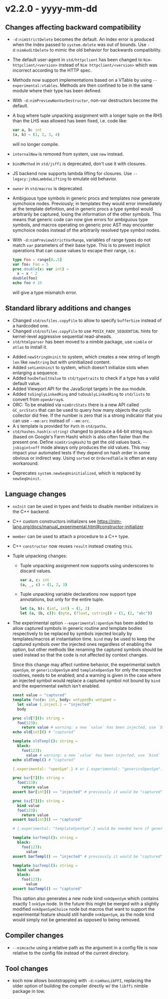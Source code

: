 # v2.2.0 - yyyy-mm-dd


## Changes affecting backward compatibility

- `-d:nimStrictDelete` becomes the default. An index error is produced when the index passed to `system.delete` was out of bounds. Use `-d:nimAuditDelete` to mimic the old behavior for backwards compatibility.
- The default user-agent in `std/httpclient` has been changed to `Nim-httpclient/<version>` instead of `Nim httpclient/<version>` which was incorrect according to the HTTP spec.
- Methods now support implementations based on a VTable by using `--experimental:vtables`. Methods are then confined to be in the same module where their type has been defined.
- With `-d:nimPreviewNonVarDestructor`, non-var destructors become the default.
- A bug where tuple unpacking assignment with a longer tuple on the RHS than the LHS was allowed has been fixed, i.e. code like:
  ```nim
  var a, b: int
  (a, b) = (1, 2, 3, 4)
  ```
  will no longer compile.
- `internalNew` is removed from system, use `new` instead.

- `bindMethod` in `std/jsffi` is deprecated, don't use it with closures.

- JS backend now supports lambda lifting for closures. Use `--legacy:jsNoLambdaLifting` to emulate old behavior.

- `owner` in `std/macros` is deprecated.

- Ambiguous type symbols in generic procs and templates now generate symchoice nodes.
  Previously; in templates they would error immediately at the template definition,
  and in generic procs a type symbol would arbitrarily be captured, losing the
  information of the other symbols. This means that generic code can now give
  errors for ambiguous type symbols, and macros operating on generic proc AST
  may encounter symchoice nodes instead of the arbitrarily resolved type symbol nodes.

- With `-d:nimPreviewStrictVarRange`, variables of range types do not match
  `var` parameters of their base type. This is to prevent implicit operations
  that can cause values to escape their range, i.e.:

  ```nim
  type Foo = range[0..5]
  var foo: Foo = 5
  proc double(x: var int) =
    x = x * 2
  double(foo)
  echo foo # 10
  ```

  will give a type mismatch error.

## Standard library additions and changes

[//]: # "Changes:"

- Changed `std/osfiles.copyFile` to allow to specify `bufferSize` instead of a hardcoded one.
- Changed `std/osfiles.copyFile` to use `POSIX_FADV_SEQUENTIAL` hints for kernel-level aggressive sequential read-aheads.
- `std/htmlparser` has been moved to a nimble package, use `nimble` or `atlas` to install it.

[//]: # "Additions:"

- Added `newStringUninit` to system, which creates a new string of length `len` like `newString` but with uninitialized content.
- Added `setLenUninit` to system, which doesn't initialize
slots when enlarging a sequence.
- Added `hasDefaultValue` to `std/typetraits` to check if a type has a valid default value.
- Added Viewport API for the JavaScript targets in the `dom` module.
- Added `toSinglyLinkedRing` and `toDoublyLinkedRing` to `std/lists` to convert from `openArray`s.
- ORC: To be enabled via `nimOrcStats` there is a new API called `GC_orcStats` that can be used to query how many
  objects the cyclic collector did free. If the number is zero that is a strong indicator that you can use `--mm:arc`
  instead of `--mm:orc`.
- A `$` template is provided for `Path` in `std/paths`.
- `std/hashes.hash(x:string)` changed to produce a 64-bit string `Hash` (based
on Google's Farm Hash) which is also often faster than the present one.  Define
`nimStringHash2` to get the old values back.  `--jsbigint=off` mode always only
produces the old values.  This may impact your automated tests if they depend
on hash order in some obvious or indirect way.  Using `sorted` or `OrderedTable`
is often an easy workaround.

[//]: # "Deprecations:"

- Deprecates `system.newSeqUninitialized`, which is replaced by `newSeqUninit`.

[//]: # "Removals:"


## Language changes

- `noInit` can be used in types and fields to disable member initializers in the C++ backend.
- C++ custom constructors initializers see https://nim-lang.org/docs/manual_experimental.html#constructor-initializer
- `member` can be used to attach a procedure to a C++ type.
- C++ `constructor` now reuses `result` instead creating `this`.

- Tuple unpacking changes:
  - Tuple unpacking assignment now supports using underscores to discard values.
    ```nim
    var a, c: int
    (a, _, c) = (1, 2, 3)
    ```
  - Tuple unpacking variable declarations now support type annotations, but
    only for the entire tuple.
    ```nim
    let (a, b): (int, int) = (1, 2)
    let (a, (b, c)): (byte, (float, cstring)) = (1, (2, "abc"))
    ```

- The experimental option `--experimental:openSym` has been added to allow
  captured symbols in generic routine and template bodies respectively to be
  replaced by symbols injected locally by templates/macros at instantiation
  time. `bind` may be used to keep the captured symbols over the injected ones
  regardless of enabling the option, but other methods like renaming the
  captured symbols should be used instead so that the code is not affected by
  context changes.

  Since this change may affect runtime behavior, the experimental switch
  `openSym`, or `genericsOpenSym` and `templateOpenSym` for only the respective
  routines, needs to be enabled; and a warning is given in the case where an
  injected symbol would replace a captured symbol not bound by `bind` and
  the experimental switch isn't enabled.

  ```nim
  const value = "captured"
  template foo(x: int, body: untyped): untyped =
    let value {.inject.} = "injected"
    body

  proc old[T](): string =
    foo(123):
      return value # warning: a new `value` has been injected, use `bind` or turn on `experimental:openSym`
  echo old[int]() # "captured"

  template oldTempl(): string =
    block:
      foo(123):
        value # warning: a new `value` has been injected, use `bind` or turn on `experimental:openSym`
  echo oldTempl() # "captured"

  {.experimental: "openSym".} # or {.experimental: "genericsOpenSym".} for just generic procs

  proc bar[T](): string =
    foo(123):
      return value
  assert bar[int]() == "injected" # previously it would be "captured"

  proc baz[T](): string =
    bind value
    foo(123):
      return value
  assert baz[int]() == "captured"

  # {.experimental: "templateOpenSym".} would be needed here if genericsOpenSym was used

  template barTempl(): string =
    block:
      foo(123):
        value
  assert barTempl() == "injected" # previously it would be "captured"

  template bazTempl(): string =
    bind value
    block:
      foo(123):
        value
  assert bazTempl() == "captured"
  ```

  This option also generates a new node kind `nnkOpenSym` which contains
  exactly 1 `nnkSym` node. In the future this might be merged with a slightly
  modified `nnkOpenSymChoice` node but macros that want to support the
  experimental feature should still handle `nnkOpenSym`, as the node kind would
  simply not be generated as opposed to being removed.

## Compiler changes

- `--nimcache` using a relative path as the argument in a config file is now relative to the config file instead of the current directory.

## Tool changes

- koch now allows bootstrapping with `-d:nimHasLibFFI`, replacing the older option of building the compiler directly w/ the `libffi` nimble package in tow.


